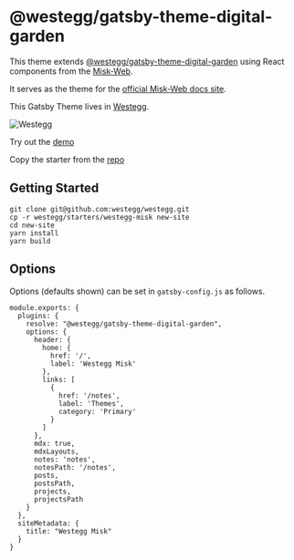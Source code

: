 # @westegg/gatsby-theme-digital-garden

This theme extends [@westegg/gatsby-theme-digital-garden](https://www.npmjs.com/package/@westegg/gatsby-theme-digital-garden) using React components from the [Misk-Web](https://cashapp.github.io/misk-web/).

It serves as the theme for the [official Misk-Web docs site](https://cashapp.github.io/misk-web/).

This Gatsby Theme lives in [Westegg](https://westegg.xyz/).

![Westegg](https://github.com/westegg/westegg/raw/master/docs/static/img/logos/westegg-slogan.png)

Try out the [demo](http://misk.westegg.xyz)

Copy the starter from the [repo](http://repo.westegg.xyz/tree/master/starters/westegg-misk)

## Getting Started

```
git clone git@github.com:westegg/westegg.git
cp -r westegg/starters/westegg-misk new-site
cd new-site
yarn install
yarn build
```

## Options

Options (defaults shown) can be set in `gatsby-config.js` as follows.

```
module.exports: {
  plugins: {
    resolve: "@westegg/gatsby-theme-digital-garden",
    options: {
      header: {
        home: {
          href: '/',
          label: 'Westegg Misk'
        },
        links: [
          {
            href: '/notes',
            label: 'Themes',
            category: 'Primary'
          }
        ]
      },
      mdx: true,
      mdxLayouts,
      notes: 'notes',
      notesPath: '/notes',
      posts,
      postsPath,
      projects,
      projectsPath
    }
  },
  siteMetadata: {
    title: "Westegg Misk"
  }
}

```
